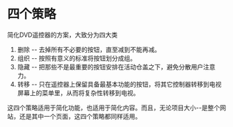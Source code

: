 # 四个策略

简化DVD遥控器的方案，大致分为四大类

1. 删除 -- 去掉所有不必要的按钮，直至减到不能再减。
2. 组织 -- 按照有意义的标准将按钮划分成组。
3. 隐藏 -- 把那些不是最重要的按钮安排在活动仓盖之下，避免分散用户注意力。
4. 转移 -- 只在遥控器上保留具备最基本功能的按钮，将其它控制器转移到电视屏幕上的菜单里，从而将复杂性转移到电视。

这四个策略适用于简化功能，也适用于简化内容。而且，无论项目大小--是整个网站，还是其中一个页面，这四个策略都同样适用。